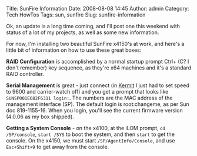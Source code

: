 Title: SunFire Information
Date: 2008-08-08 14:45
Author: admin
Category: Tech HowTos
Tags: sun, sunfire
Slug: sunfire-information

Ok, an update is a long time coming, and I'll post one this weekend with
status of a lot of my projects, as well as some new information.

For now, I'm installing two beautiful SunFire x4150's at work, and
here's a little bit of information on how to use these great boxes:

**RAID Configuration** is
accomplished by a normal startup prompt Ctrl+ (C? I don't remember) key
sequence, as they're x64 machines and it's a standard RAID controller.

**Serial Management** is great -
just connect (in [Kermit](http://www.columbia.edu/kermit/ck80.html) I
just had to set speed to 9600 and carrier-watch off) and you get a
prompt that looks like `SUNSP001E682F6311 login:`. The numbers are the
MAC address of the management interface (SP). The default login is
root:changeme, as per Sun doc 819-1155-16. When you login, you'll see
the current firmware version (4.0.06 as my box shipped).

**Getting a System Console** - on
the x4100, at the iLOM prompt, `cd /SP/console`, `start /SYS` to boot
the system, and then `start` to get the console. On the x4150, we must
start `/SP/AgentInfo/Console`, and use `Esc+Shift+9` to get away from
the console.
